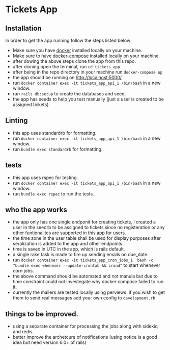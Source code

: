# Tickets App

## Installation
In order to get the app running follow the steps listed below:
* Make sure you have [docker](https://docs.docker.com/engine/install/) installed locally on your machine.
* Make sure to have [docker-compose](https://docs.docker.com/compose/install/) installed locally on your machine.
* after dowing the above steps clone the app from this repo.
* after cloning open the terminal, run `cd tickets_app`
* after being in the repo directory in your machine run `docker-compose up`
* the app should be running on [http://localhost:5000/](http://localhost:5000/)
* run `docker container exec -it tickets_app_api_1 /bin/bash` in a new window.
* run `rails db:setup` to create the databases and seed.
* the app has seeds to help you test manually (just a user is created to be assigned tickets)

## Linting

* this app uses standardrb for formatting.
* run `docker container exec -it tickets_app_api_1 /bin/bash` in a new window.
* run `bundle exec standardrb` for formatting.

## tests
* this app uses rspec for testing.
* run `docker container exec -it tickets_app_api_1 /bin/bash` in a new window.
* run `bundle exec rspec` to run the tests.

## who the app works

* the app only has one single endponit for creating tickets, I created a user in the seedrb to be assigned to tickets since no registeration
   or any other funtionalites are supported in this app for users.
* the time zone in the user table shall be used for display purposes after seralization is added to the app and other endpoints.
* time is saved in  UTC in the app, which is rails default.
* a single rake task is made to fire up sending emails on due_date.
* run `docker container exec -it tickets_app_cron_jobs_1  bash -c "bundle exec whenever --update-crontab && crond"` to start whenever corn jobs.
* the above command should be automated and not manula but due to time constraint could not investegate why docker compose failed to run it.
* currently the mailers are tested locally using perviews. if you wish to get them to send real messages add your own config to `development.rb`
## things to be improved.
* using a separate container for processing the jobs along with sidekiq and redis.
* better improve the archetcure of notifications (using notice is a good idea but need version 6.0+ of rails)


